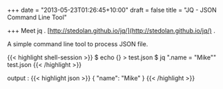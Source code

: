 +++
date = "2013-05-23T01:26:45+10:00"
draft = false
title = "JQ - JSON Command Line Tool"

+++
Meet jq . [http://stedolan.github.io/jq/](http://stedolan.github.io/jq/) .

A simple command line tool to process JSON file.

{{< highlight shell-session >}}
$ echo {} > test.json
$ jq ".name = "Mike"" test.json
{{< /highlight >}}
<!--more-->
output :
{{< highlight json  >}}
{
 "name": "Mike"
}
{{< /highlight >}}